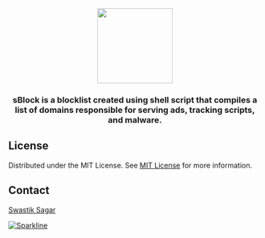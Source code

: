 <div align="center">
  <img height="150" src="https://i.postimg.cc/zX9m2K9n/s-1.png"  />
</div>

###

<h3 align="center">sBlock is a blocklist created using shell script that compiles a list of domains responsible for serving ads, tracking scripts, and malware.</h3>

###

###

###
## License

Distributed under the MIT License. See [MIT License](https://opensource.org/licenses/MIT) for more information.
## Contact

 [Swastik Sagar](https://twitter.com/swastiksagarr)

[![Sparkline](https://stars.medv.io/swastiksagar/sblock.svg)](https://stars.medv.io/swastiksagar/sblock)

